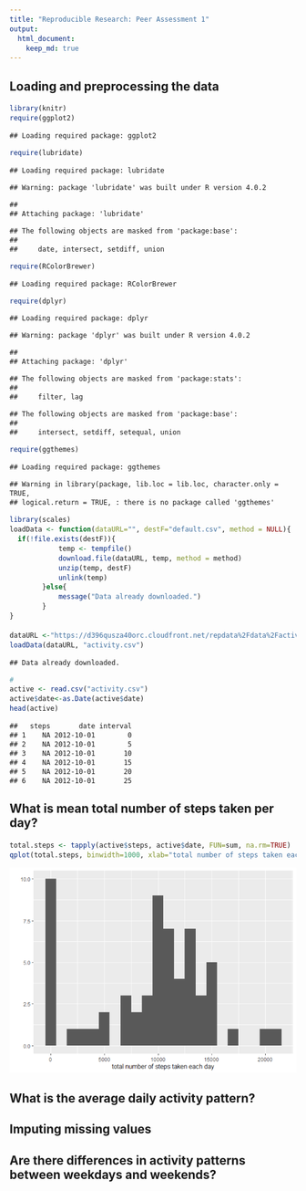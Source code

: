 ```yaml
---
title: "Reproducible Research: Peer Assessment 1"
output: 
  html_document:
    keep_md: true
---
```



## Loading and preprocessing the data


```r
library(knitr)
require(ggplot2)
```

```
## Loading required package: ggplot2
```

```r
require(lubridate)
```

```
## Loading required package: lubridate
```

```
## Warning: package 'lubridate' was built under R version 4.0.2
```

```
## 
## Attaching package: 'lubridate'
```

```
## The following objects are masked from 'package:base':
## 
##     date, intersect, setdiff, union
```

```r
require(RColorBrewer)
```

```
## Loading required package: RColorBrewer
```

```r
require(dplyr)
```

```
## Loading required package: dplyr
```

```
## Warning: package 'dplyr' was built under R version 4.0.2
```

```
## 
## Attaching package: 'dplyr'
```

```
## The following objects are masked from 'package:stats':
## 
##     filter, lag
```

```
## The following objects are masked from 'package:base':
## 
##     intersect, setdiff, setequal, union
```

```r
require(ggthemes)
```

```
## Loading required package: ggthemes
```

```
## Warning in library(package, lib.loc = lib.loc, character.only = TRUE,
## logical.return = TRUE, : there is no package called 'ggthemes'
```

```r
library(scales)
loadData <- function(dataURL="", destF="default.csv", method = NULL){
  if(!file.exists(destF)){
            temp <- tempfile()
            download.file(dataURL, temp, method = method)
            unzip(temp, destF)
            unlink(temp)
        }else{
            message("Data already downloaded.")
        }
}

dataURL <-"https://d396qusza40orc.cloudfront.net/repdata%2Fdata%2Factivity.zip"
loadData(dataURL, "activity.csv")
```

```
## Data already downloaded.
```

```r
#
active <- read.csv("activity.csv")
active$date<-as.Date(active$date)
head(active)
```

```
##   steps       date interval
## 1    NA 2012-10-01        0
## 2    NA 2012-10-01        5
## 3    NA 2012-10-01       10
## 4    NA 2012-10-01       15
## 5    NA 2012-10-01       20
## 6    NA 2012-10-01       25
```


## What is mean total number of steps taken per day?

```r
total.steps <- tapply(active$steps, active$date, FUN=sum, na.rm=TRUE)
qplot(total.steps, binwidth=1000, xlab="total number of steps taken each day")
```

![](PA1_template_files/figure-html/unnamed-chunk-2-1.png)<!-- -->




## What is the average daily activity pattern?



## Imputing missing values



## Are there differences in activity patterns between weekdays and weekends?
